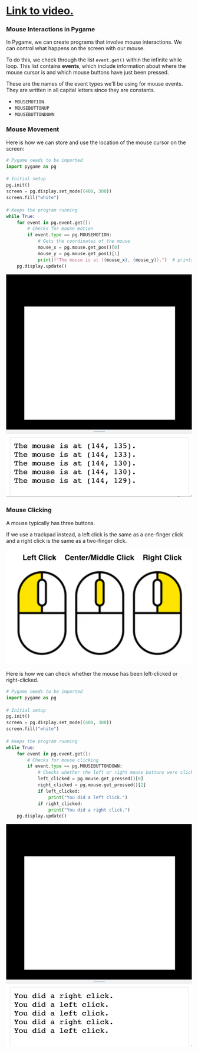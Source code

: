 # [Link to video.](https://www.youtube.com/watch?v=Oh92ff1oQ4w&list=PLVD25niNi0BnsKwMvXId8jFMXxC1wUbko)

### Mouse Interactions in Pygame

In Pygame, we can create programs that involve mouse interactions. We can control what happens on the screen with our mouse.

To do this, we check through the list `event.get()` within the infinite while loop. This list contains **events**, which include information about where the mouse cursor is and which mouse buttons have just been pressed.

These are the names of the event types we'll be using for mouse events. They are written in all capital letters since they are constants.

* `MOUSEMOTION`
* `MOUSEBUTTONUP`
* `MOUSEBUTTONDOWN`

### Mouse Movement

Here is how we can store and use the location of the mouse cursor on the screen:

```python
# Pygame needs to be imported
import pygame as pg

# Initial setup
pg.init()
screen = pg.display.set_mode((400, 300))
screen.fill("white")

# Keeps the program running
while True:
    for event in pg.event.get():
        # Checks for mouse motion
        if event.type == pg.MOUSEMOTION:
            # Gets the coordinates of the mouse
            mouse_x = pg.mouse.get_pos()[0]
            mouse_y = pg.mouse.get_pos()[1]
            print(f"The mouse is at ({mouse_x}, {mouse_y}).")  # prints the mouse coordinates to the screen when the mouse moves
    pg.display.update()
```

![](../Images/pygame_mouse_coordinates.png)

### Mouse Clicking

A mouse typically has three buttons.

If we use a trackpad instead, a left click is the same as a one-finger click and a right click is the same as a two-finger click.

![](../Images/mouse_buttons.png)

Here is how we can check whether the mouse has been left-clicked or right-clicked.

```python
# Pygame needs to be imported
import pygame as pg

# Initial setup
pg.init()
screen = pg.display.set_mode((400, 300))
screen.fill("white")

# Keeps the program running
while True:
    for event in pg.event.get():
        # Checks for mouse clicking
        if event.type == pg.MOUSEBUTTONDOWN:
            # Checks whether the left or right mouse buttons were clicked
            left_clicked = pg.mouse.get_pressed()[0]
            right_clicked = pg.mouse.get_pressed()[2]
            if left_clicked:
                print("You did a left click.")
            if right_clicked:
                print("You did a right click.")
    pg.display.update()
```

![](../Images/pygame_mouse_clicks.png)
